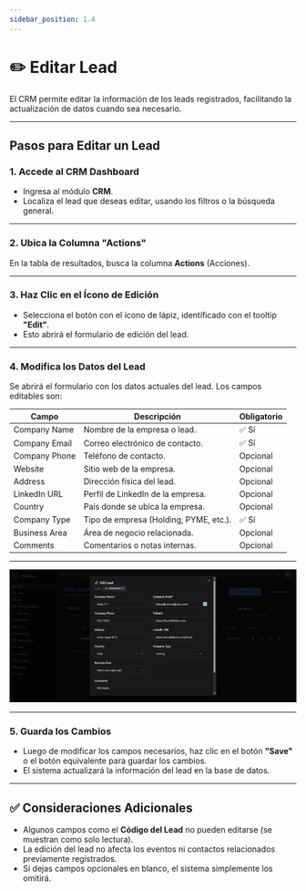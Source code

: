 ```yaml
---
sidebar_position: 1.4
---
```



# ✏️ Editar Lead

El CRM permite editar la información de los leads registrados, facilitando la actualización de datos cuando sea necesario.

---

## Pasos para Editar un Lead

### 1. Accede al CRM Dashboard
- Ingresa al módulo **CRM**.
- Localiza el lead que deseas editar, usando los filtros o la búsqueda general.

---

### 2. Ubica la Columna "Actions"
En la tabla de resultados, busca la columna **Actions** (Acciones).

---

### 3. Haz Clic en el Ícono de Edición
- Selecciona el botón con el ícono de lápiz, identificado con el tooltip **"Edit"**.
- Esto abrirá el formulario de edición del lead.

---

### 4. Modifica los Datos del Lead
Se abrirá el formulario con los datos actuales del lead. Los campos editables son:

| Campo             | Descripción                                    | Obligatorio |
|-------------------|------------------------------------------------|-------------|
| Company Name      | Nombre de la empresa o lead.                   | ✅ Sí        |
| Company Email     | Correo electrónico de contacto.                | ✅ Sí        |
| Company Phone     | Teléfono de contacto.                          | Opcional    |
| Website           | Sitio web de la empresa.                       | Opcional    |
| Address           | Dirección física del lead.                     | Opcional    |
| LinkedIn URL      | Perfil de LinkedIn de la empresa.              | Opcional    |
| Country           | País donde se ubica la empresa.                | Opcional    |
| Company Type      | Tipo de empresa (Holding, PYME, etc.).         | ✅ Sí        |
| Business Area     | Área de negocio relacionada.                   | Opcional    |
| Comments          | Comentarios o notas internas.                  | Opcional    |

---

![alt text](<../../../static/img/CRM/editar 1.jpeg>)

---

### 5. Guarda los Cambios
- Luego de modificar los campos necesarios, haz clic en el botón **"Save"** o el botón equivalente para guardar los cambios.
- El sistema actualizará la información del lead en la base de datos.

---

## ✅ Consideraciones Adicionales
- Algunos campos como el **Código del Lead** no pueden editarse (se muestran como solo lectura).
- La edición del lead no afecta los eventos ni contactos relacionados previamente registrados.
- Si dejas campos opcionales en blanco, el sistema simplemente los omitirá.
